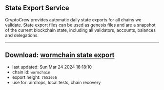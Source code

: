 ## State Export Service
CryptoCrew provides automatic daily state exports for all chains we validate. State export files can be used as genesis files and are a snapshot of the current blockchain state, including all validators, accounts, balances and delegations.

---
**Download: [wormchain state export](https://dl-eu2.ccvalidators.com/SERVICE/wormchain/wormchain_export_7653056.json)**
---

- last updated: Sun Mar 24 2024 16:18:10
- chain id: `wormchain`
- export height: `7653056`
- use for: airdrops, local tests, chain recovery
